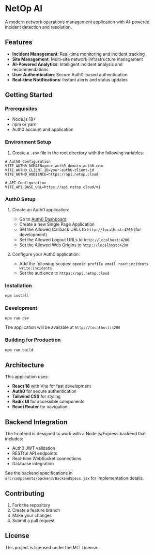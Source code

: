 # NetOp AI

A modern network operations management application with AI-powered incident detection and resolution.

## Features

- **Incident Management**: Real-time monitoring and incident tracking
- **Site Management**: Multi-site network infrastructure management
- **AI-Powered Analytics**: Intelligent incident analysis and recommendations
- **User Authentication**: Secure Auth0-based authentication
- **Real-time Notifications**: Instant alerts and status updates

## Getting Started

### Prerequisites

- Node.js 18+ 
- npm or yarn
- Auth0 account and application

### Environment Setup

1. Create a `.env` file in the root directory with the following variables:

```env
# Auth0 Configuration
VITE_AUTH0_DOMAIN=your-auth0-domain.auth0.com
VITE_AUTH0_CLIENT_ID=your-auth0-client-id
VITE_AUTH0_AUDIENCE=https://api.netop.cloud

# API Configuration
VITE_API_BASE_URL=https://api.netop.cloud/v1
```

### Auth0 Setup

1. Create an Auth0 application:
   - Go to [Auth0 Dashboard](https://manage.auth0.com/)
   - Create a new Single Page Application
   - Set the Allowed Callback URLs to `http://localhost:4200` (for development)
   - Set the Allowed Logout URLs to `http://localhost:4200`
   - Set the Allowed Web Origins to `http://localhost:4200`

2. Configure your Auth0 application:
   - Add the following scopes: `openid profile email read:incidents write:incidents`
   - Set the audience to `https://api.netop.cloud`

### Installation

```bash
npm install
```

### Development

```bash
npm run dev
```

The application will be available at `http://localhost:4200`

### Building for Production

```bash
npm run build
```

## Architecture

This application uses:
- **React 18** with Vite for fast development
- **Auth0** for secure authentication
- **Tailwind CSS** for styling
- **Radix UI** for accessible components
- **React Router** for navigation

## Backend Integration

The frontend is designed to work with a Node.js/Express backend that includes:
- Auth0 JWT validation
- RESTful API endpoints
- Real-time WebSocket connections
- Database integration

See the backend specifications in `src/components/backend/BackendSpecs.jsx` for implementation details.

## Contributing

1. Fork the repository
2. Create a feature branch
3. Make your changes
4. Submit a pull request

## License

This project is licensed under the MIT License.